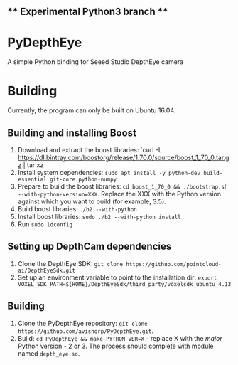 

** Experimental Python3 branch **
-----

# PyDepthEye
A simple Python binding for Seeed Studio DepthEye camera

# Building
Currently, the program can only be built on Ubuntu 16.04.

## Building and installing Boost
1. Download and extract the boost libraries: `curl -L https://dl.bintray.com/boostorg/release/1.70.0/source/boost_1_70_0.tar.gz | tar xz
2. Install system dependencies: `sudo apt install -y python-dev build-essential git-core python-numpy`
3. Prepare to build the boost libraries: `cd boost_1_70_0 && ./bootstrap.sh --with-python-version=XXX`. Replace the XXX with the Python version against which you want to build (for example, 3.5).
4. Build boost libraries: `./b2 --with-python`
5. Install boost libraries: `sudo ./b2 --with-python install`
6. Run `sudo ldconfig`

## Setting up DepthCam dependencies
1. Clone the DepthEye SDK: `git clone https://github.com/pointcloud-ai/DepthEyeSdk.git`
2. Set up an environment variable to point to the installation dir: `export VOXEL_SDK_PATH=${HOME}/DepthEyeSdk/third_party/voxelsdk_ubuntu_4.13`

## Building
1. Clone the PyDepthEye repository: `git clone https://github.com/avishorp/PyDepthEye.git`.
2. Build: `cd PyDepthEye && make PYTHON_VER=X` - replace X with the *major* Python version - 2 or 3. The process should complete with module named `depth_eye.so`.


